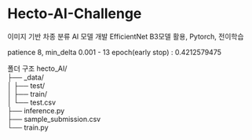 # Hecto-AI-Challenge
이미지 기반 차종 분류 AI 모델 개발
EfficientNet B3모델 활용, Pytorch, 전이학습  

patience 8, min_delta 0.001 - 13 epoch(early stop) :  0.4212579475 

폴더 구조
hecto_AI/   
├── _data/  
│   ├── test/  
│   ├── train/  
│   └── test.csv    
├── inference.py  
├── sample_submission.csv  
└── train.py
